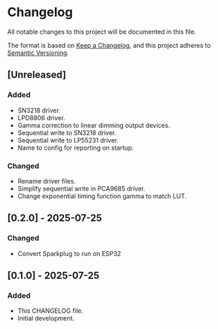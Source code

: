 # Changelog

All notable changes to this project will be documented in this file.

The format is based on [Keep a Changelog](https://keepachangelog.com/en/1.1.0/),
and this project adheres to [Semantic Versioning](https://semver.org/spec/v2.0.0.html).

## [Unreleased]

### Added

- SN3218 driver.
- LPD8806 driver.
- Gamma correction to linear dimming output devices.
- Sequential write to SN3218 driver.
- Sequential write to LP55231 driver.
- Name to config for reporting on startup.

### Changed

- Rename driver files.
- Simplify sequential write in PCA9685 driver.
- Change exponential timing function gamma to match LUT.

## [0.2.0] - 2025-07-25

### Changed

- Convert Sparkplug to run on ESP32

## [0.1.0] - 2025-07-25

### Added

- This CHANGELOG file.
- Initial development.
